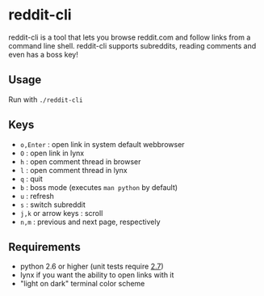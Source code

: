 reddit-cli
==========

reddit-cli is a tool that lets you browse reddit.com and follow links from a command line shell. reddit-cli supports subreddits, reading comments and even has a boss key!

Usage
----- 
Run with `./reddit-cli`

Keys
----

 * `o,Enter` : open link in system default webbrowser
 * `O` : open link in lynx
 * `h` : open comment thread in browser
 * `l` : open comment thread in lynx
 * `q` : quit
 * `b` : boss mode (executes `man python` by default)
 * `u` : refresh
 * `s` : switch subreddit
 * `j,k` or arrow keys : scroll
 * `n,m` : previous and next page, respectively

Requirements
------------

 * python 2.6 or higher (unit tests require [2.7](http://www.python.org/download/releases/2.7/))
 * lynx if you want the ability to open links with it
 * "light on dark" terminal color scheme